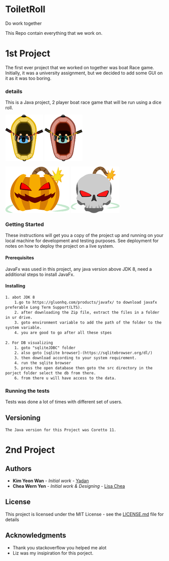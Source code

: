 
# ToiletRoll
Do work together

This Repo contain everything that we work on.

# 1st Project
The first ever project that we worked on together was boat Race game.
Initially, it was a university assignment, but we decided to add some GUI on it as it was too boring.

### details

This is a Java project, 2 player boat race game that will be run using a dice roll.

 ![Boat1](BoatRace1/GUI/playerboat/boat1.png)  ![Boat2](BoatRace1/GUI/playerboat/boat2.png)
 
 ![pumpkinbomb](BoatRace1/GUI/Compo/bombpumpkinpost.png)  ![skullbomb](BoatRace1/GUI/Compo/skullbombpost.png)

 
### Getting Started

These instructions will get you a copy of the project up and running on your local machine for development and testing purposes. See deployment for notes on how to deploy the project on a live system.

#### Prerequisites

JavaFx was used in this project, any java version above JDK 8, need a additional steps to install JavaFx.

#### Installing
```
1. abot JDK 8 
	1.go to https://gluonhq.com/products/javafx/ to download javafx preferable Long Term Support(LTS).
	2. after downloading the Zip file, extract the files in a folder in ur drive.
	3. goto environment variable to add the path of the folder to the system variable.
	4. you are good to go after all these stpes
	
2. For DB visualizing 
	1. goto "sqliteJDBC" folder 
	2. also goto [sqlite browser]-(https://sqlitebrowser.org/dl/)
	3. then download according to your system requirement.
	4. run the sqlite browser
	5. press the open database then goto the src directory in the porject folder select the db from there.
	6. from there u will have access to the data. 
```


### Running the tests

Tests was done a lot of times with different set of users. 


## Versioning

```
The Java version for this Project was Coretto 11.
```

# 2nd Project





## Authors

* **Kim Yeon Wan** - *Initial work* - [Yadan](https://github.com/wanyeonkim)
* **Chea Wern Yen** - *Initial work & Designing* - [Lisa Chea](https://github.com/thelizc)


## License

This project is licensed under the MIT License - see the [LICENSE.md](https://github.com/wanyeonkim/ToiletRoll/blob/main/LICENSE) file for details

## Acknowledgments

* Thank you stackoverflow you helped me alot
* Liz was my insipiration for this porject.

